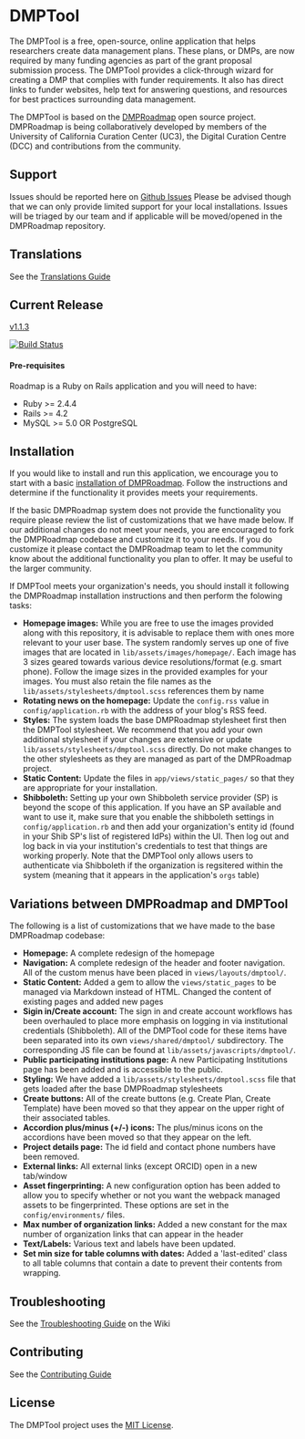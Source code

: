 # DMPTool

The DMPTool is a free, open-source, online application that helps researchers create data management plans. These plans, or DMPs, are now required by many funding agencies as part of the grant proposal submission process. The DMPTool provides a click-through wizard for creating a DMP that complies with funder requirements. It also has direct links to funder websites, help text for answering questions, and resources for best practices surrounding data management.

The DMPTool is based on the [DMPRoadmap](https://github.com/DMPRoadmap/roadmap) open source project. DMPRoadmap is being collaboratively developed by members of the University of California Curation Center (UC3), the Digital Curation Centre (DCC) and contributions from the community.

## Support

Issues should be reported here on [Github Issues](https://github.com/CDLUC3/dmptool/issues)
Please be advised though that we can only provide limited support for your local installations. Issues will be triaged by our team and if applicable will be moved/opened in the DMPRoadmap repository.

## Translations

See the [Translations Guide](https://github.com/DMPRoadmap/roadmap/wiki/Translations)

## Current Release
[v1.1.3](https://github.com/DMPRoadmap/roadmap/releases/tag/v1.1.3)

[![Build Status](https://travis-ci.org/DMPRoadmap/roadmap.svg)](https://travis-ci.org/DMPRoadmap/roadmap)

#### Pre-requisites
Roadmap is a Ruby on Rails application and you will need to have:
* Ruby >= 2.4.4
* Rails >= 4.2
* MySQL >= 5.0 OR PostgreSQL

## Installation

If you would like to install and run this application, we encourage you to start with a basic [installation of DMPRoadmap](https://github.com/DMPRoadmap/roadmap/wiki/Installation). Follow the instructions and determine if the functionality it provides meets your requirements.

If the basic DMPRoadmap system does not provide the functionality you require please review the list of customizations that we have made below. If our additional changes do not meet your needs, you are encouraged to fork the DMPRoadmap codebase and customize it to your needs. If you do customize it please contact the DMPRoadmap team to let the community know about the additional functionality you plan to offer. It may be useful to the larger community.

If DMPTool meets your organization's needs, you should install it following the DMPRoadmap installation instructions and then perform the folowing tasks:
- **Homepage images:** While you are free to use the images provided along with this repository, it is advisable to replace them with ones more relevant to your user base. The system randomly serves up one of five images that are located in `lib/assets/images/homepage/`. Each image has 3 sizes geared towards various device resolutions/format (e.g. smart phone). Follow the image sizes in the provided examples for your images. You must also retain the file names as the `lib/assets/stylesheets/dmptool.scss` references them by name
- **Rotating news on the homepage:** Update the `config.rss` value in `config/application.rb` with the address of your blog's RSS feed.
- **Styles:** The system loads the base DMPRoadmap stylesheet first then the DMPTool stylesheet. We recommend that you add your own additional stylesheet if your changes are extensive or update `lib/assets/stylesheets/dmptool.scss` directly. Do not make changes to the other stylesheets as they are managed as part of the DMPRoadmap project.
- **Static Content:** Update the files in `app/views/static_pages/` so that they are appropriate for your installation.
- **Shibboleth:** Setting up your own Shibboleth service provider (SP) is beyond the scope of this application. If you have an SP available and want to use it, make sure that you enable the shibboleth settings in `config/application.rb` and then add your organization's entity id (found in your Shib SP's list of registered IdPs) within the UI. Then log out and log back in via your institution's credentials to test that things are working properly. Note that the DMPTool only allows users to authenticate via Shibboleth if the organization is regsitered within the system (meaning that it appears in the application's `orgs` table)

## Variations between DMPRoadmap and DMPTool

The following is a list of customizations that we have made to the base DMPRoadmap codebase:
- **Homepage:** A complete redesign of the homepage
- **Navigation:** A complete redesign of the header and footer navigation. All of the custom menus have been placed in `views/layouts/dmptool/`.
- **Static Content:** Added a gem to allow the `views/static_pages` to be managed via Markdown instead of HTML. Changed the content of existing pages and added new pages
- **Sigin in/Create account:** The sign in and create account workflows has been overhauled to place more emphasis on logging in via institutional credentials (Shibboleth). All of the DMPTool code for these items have been separated into its own `views/shared/dmptool/` subdirectory. The corresponding JS file can be found at `lib/assets/javascripts/dmptool/`.
- **Public participating institutions page:** A new Participating Institutions page has been added and is accessible to the public.
- **Styling:** We have added a `lib/assets/stylesheets/dmptool.scss` file that gets loaded after the base DMPRoadmap stylesheets
- **Create buttons:** All of the create buttons (e.g. Create Plan, Create Template) have been moved so that they appear on the upper right of their associated tables.
- **Accordion plus/minus (+/-) icons:** The plus/minus icons on the accordions have been moved so that they appear on the left.
- **Project details page:** The id field and contact phone numbers have been removed.
- **External links:** All external links (except ORCID) open in a new tab/window
- **Asset fingerprinting:** A new configuration option has been added to allow you to specify whether or not you want the webpack managed assets to be fingerprinted. These options are set in the `config/environments/` files.
- **Max number of organization links:** Added a new constant for the max number of organization links that can appear in the header
- **Text/Labels:** Various text and labels have been updated.
- **Set min size for table columns with dates:** Added a 'last-edited' class to all table columns that contain a date to prevent their contents from wrapping.

## Troubleshooting

See the [Troubleshooting Guide](https://github.com/DMPRoadmap/roadmap/wiki/Troubleshooting) on the Wiki

## Contributing

See the [Contributing Guide](https://github.com/DMPRoadmap/roadmap/wiki/Get-involved)

## License
The DMPTool project uses the <a href="./LICENSE.md">MIT License</a>.

